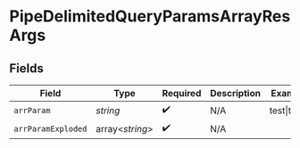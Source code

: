 # PipeDelimitedQueryParamsArrayResArgs


## Fields

| Field              | Type               | Required           | Description        | Example            |
| ------------------ | ------------------ | ------------------ | ------------------ | ------------------ |
| `arrParam`         | *string*           | :heavy_check_mark: | N/A                | test\|test2        |
| `arrParamExploded` | array<*string*>    | :heavy_check_mark: | N/A                |                    |